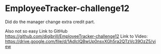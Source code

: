 # EmployeeTracker-challenge12
Did do the manager change extra credit part.


Also not so easy
Link to GitHub https://github.com/digibrill/EmployeeTracker-challenge12
Link to Video: https://drive.google.com/file/d/1AdlclQBwUp0nsvXGh5ra2QTzVc39OzZ5/view